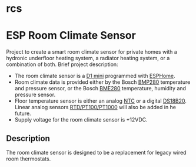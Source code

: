 # rcs
<!-- [![GitHub release (latest by date)](https://img.shields.io/github/v/release/jnasholm/rcs)](https://github.com/jnasholm/rcs/releases) -->
<!-- ![GitHub last commit](https://img.shields.io/github/last-commit/jnasholm/rcs) -->

# ESP Room Climate Sensor

Project to create a smart room climate sensor for private homes with a hydronic underfloor heating system, a radiator heating system, or a combination of both. Brief project description:

- The room climate sensor is a [D1 mini](https://www.wemos.cc/en/latest/d1/d1_mini.html) programmed with [ESPHome](https://esphome.io/).
- Room climate data is provided either by the Bosch [BMP280](https://www.bosch-sensortec.com/products/environmental-sensors/pressure-sensors/bmp280/) temperature and pressure sensor, or the Bosch [BME280](https://www.bosch-sensortec.com/products/environmental-sensors/humidity-sensors-bme280/) temperature, humidity and pressure sensor.
- Floor temperature sensor is either an analog [NTC](https://en.wikipedia.org/wiki/Thermistor) or a digital [DS18B20](https://www.energibutiken.se/sv/dallas-1-wire-givare/161-dallas-1-wire-pro-kapslad-givare-6-mm-10-meter-02004.html). Linear analog sensors [RTD/PT100/PT1000](https://www.omega.com/en-us/temperature-measurement/temperature-wire-sensors/hsrtd/p/HSRTD-3-100-A-10M) will also be added in he future.
- Supply voltage for the room climate sensor is +12VDC.

## Description
The room climate sensor is designed to be a replacement for legacy wired room thermostats. 
